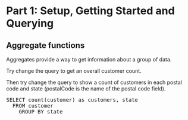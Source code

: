 # Part 1: Setup, Getting Started and Querying

## Aggregate functions 

Aggregates provide a way to get information about a group of data.

Try change the query to get an overall customer count.

Then try change the query to show a count of customers in each postal code and state
(postalCode is the name of the postal code field).

<pre id="example">
SELECT count(customer) as customers, state
  FROM customer
    GROUP BY state
</pre>
